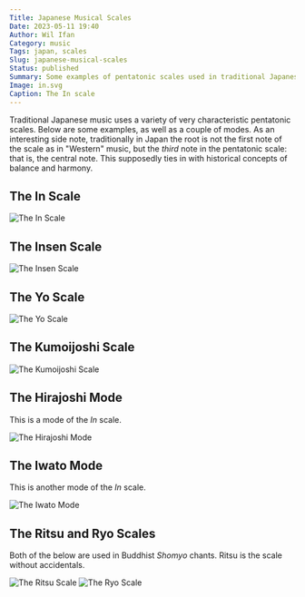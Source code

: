 ```yaml
---
Title: Japanese Musical Scales
Date: 2023-05-11 19:40
Author: Wil Ifan
Category: music
Tags: japan, scales
Slug: japanese-musical-scales
Status: published
Summary: Some examples of pentatonic scales used in traditional Japanese music.
Image: in.svg
Caption: The In scale
---
```


Traditional Japanese music uses a variety of very characteristic pentatonic scales. Below are some examples, as well as a couple of modes. As an interesting side note, traditionally in Japan the root is not the first note of the scale as in "Western" music, but the *third* note in the pentatonic scale: that is, the central note. This supposedly ties in with historical concepts of balance and harmony.

## The In Scale

![The In Scale]({static}/images/in.svg)

## The Insen Scale

![The Insen Scale]({static}/images/insen.svg)

## The Yo Scale

![The Yo Scale]({static}/images/yo.svg)

## The Kumoijoshi Scale

![The Kumoijoshi Scale]({static}/images/kumoijoshi.svg)

## The Hirajoshi Mode

This is a mode of the *In* scale.

![The Hirajoshi Mode]({static}/images/hirajoshi.svg)

## The Iwato Mode

This is another mode of the *In* scale.

![The Iwato Mode]({static}/images/iwato.svg)

## The Ritsu and Ryo Scales

Both of the below are used in Buddhist *Shomyo* chants. Ritsu is the scale without accidentals.

![The Ritsu Scale]({static}/images/ritsu.svg)
![The Ryo Scale]({static}/images/ryo.svg)

